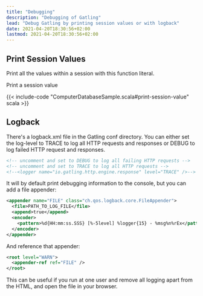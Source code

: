 ```yaml
---
title: "Debugging"
description: "Debugging of Gatling"
lead: "Debug Gatling by printing session values or with logback"
date: 2021-04-20T18:30:56+02:00
lastmod: 2021-04-20T18:30:56+02:00
---
```


## Print Session Values

Print all the values within a session with this function literal.

Print a session value

{{< include-code "ComputerDatabaseSample.scala#print-session-value" scala >}}

## Logback

There's a logback.xml file in the Gatling conf directory.
You can either set the log-level to TRACE to log all HTTP requests and responses or DEBUG to log failed HTTP request and responses.

```xml
<!-- uncomment and set to DEBUG to log all failing HTTP requests -->
<!-- uncomment and set to TRACE to log all HTTP requests -->
<!--<logger name="io.gatling.http.engine.response" level="TRACE" />-->
```

It will by default print debugging information to the console, but you can add a file appender:

```xml
<appender name="FILE" class="ch.qos.logback.core.FileAppender">
  <file>PATH_TO_LOG_FILE</file>
  <append>true</append>
  <encoder>
    <pattern>%d{HH:mm:ss.SSS} [%-5level] %logger{15} - %msg%n%rEx</pattern>
  </encoder>
</appender>
```

And reference that appender:

```xml
<root level="WARN">
  <appender-ref ref="FILE" />
</root>
```

This can be useful if you run at one user and remove all logging apart from the HTML, and open the file in your browser.
